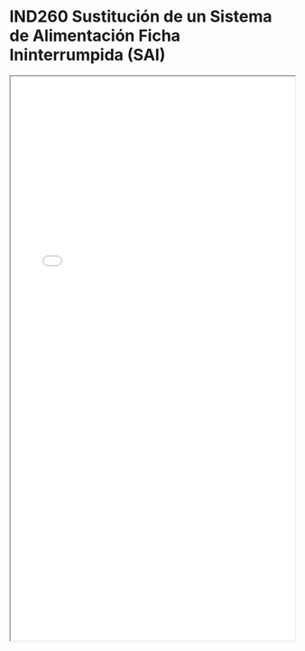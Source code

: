 # IND260  Sustitución de un Sistema de Alimentación Ficha Ininterrumpida (SAI)

<iframe src="../IND260  Sustitución de un Sistema de Alimentación Ficha Ininterrumpida (SAI).pdf" width="100%" height="1000px"></iframe>

